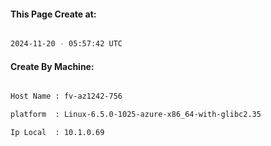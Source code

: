 
   
#### This Page Create at:

```bash

2024-11-20 - 05:57:42 UTC

```

#### Create By Machine:

```bash

Host Name : fv-az1242-756

platform  : Linux-6.5.0-1025-azure-x86_64-with-glibc2.35

Ip Local  : 10.1.0.69

```

